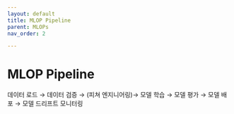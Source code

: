 ```yaml
---
layout: default
title: MLOP Pipeline
parent: MLOPs
nav_order: 2

---
```


# MLOP Pipeline

데이터 로드 → 데이터 검증 → (피쳐 엔지니어링)→ 모델 학습 → 모델 평가 → 모델 배포 → 모델 드리프트 모니터링
